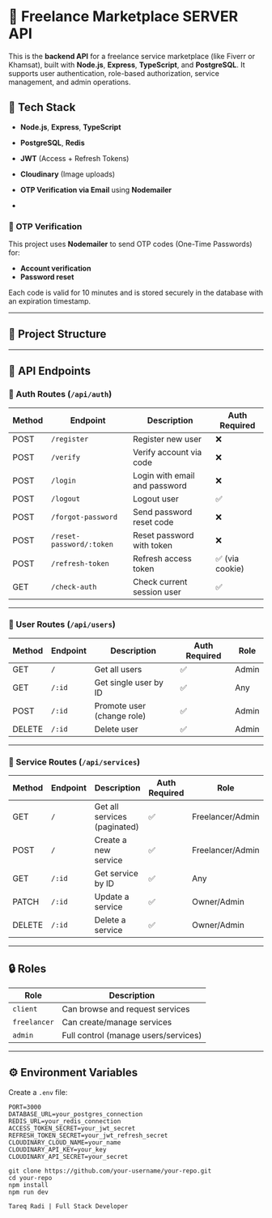 # 🧠 Freelance Marketplace SERVER API

This is the **backend API** for a freelance service marketplace (like Fiverr or Khamsat), built with **Node.js**, **Express**, **TypeScript**, and **PostgreSQL**. It supports user authentication, role-based authorization, service management, and admin operations.

## 🚀 Tech Stack

- **Node.js**, **Express**, **TypeScript**
- **PostgreSQL**, **Redis**
- **JWT** (Access + Refresh Tokens)
- **Cloudinary** (Image uploads)
- **OTP Verification via Email** using **Nodemailer**

- 
### 📧 OTP Verification

This project uses **Nodemailer** to send OTP codes (One-Time Passwords) for:
- **Account verification**
- **Password reset**

Each code is valid for 10 minutes and is stored securely in the database with an expiration timestamp.

---

## 📁 Project Structure

---

## 📘 API Endpoints

### 🔐 Auth Routes (`/api/auth`)

| Method | Endpoint                  | Description                          | Auth Required |
|--------|---------------------------|--------------------------------------|----------------|
| POST   | `/register`               | Register new user                    | ❌             |
| POST   | `/verify`                 | Verify account via code              | ❌             |
| POST   | `/login`                  | Login with email and password        | ❌             |
| POST   | `/logout`                 | Logout user                          | ✅             |
| POST   | `/forgot-password`        | Send password reset code             | ❌             |
| POST   | `/reset-password/:token`  | Reset password with token            | ❌             |
| POST   | `/refresh-token`          | Refresh access token                 | ✅ (via cookie)|
| GET    | `/check-auth`             | Check current session user           | ✅             |

---

### 👤 User Routes (`/api/users`)

| Method | Endpoint         | Description                      | Auth Required | Role      |
|--------|------------------|----------------------------------|----------------|-----------|
| GET    | `/`              | Get all users                    | ✅             | Admin     |
| GET    | `/:id`           | Get single user by ID            | ✅             | Any       |
| POST   | `/:id`           | Promote user (change role)       | ✅             | Admin     |
| DELETE | `/:id`           | Delete user                      | ✅             | Admin     |

---

### 🧰 Service Routes (`/api/services`)

| Method | Endpoint         | Description                            | Auth Required | Role              |
|--------|------------------|----------------------------------------|----------------|-------------------|
| GET    | `/`              | Get all services (paginated)           | ✅             | Freelancer/Admin  |
| POST   | `/`              | Create a new service                   | ✅             | Freelancer/Admin  |
| GET    | `/:id`           | Get service by ID                      | ✅             | Any               |
| PATCH  | `/:id`           | Update a service                       | ✅             | Owner/Admin       |
| DELETE | `/:id`           | Delete a service                       | ✅             | Owner/Admin       |

---

## 🔒 Roles

| Role       | Description                          |
|------------|--------------------------------------|
| `client`   | Can browse and request services       |
| `freelancer` | Can create/manage services           |
| `admin`    | Full control (manage users/services)  |

---

## ⚙️ Environment Variables

Create a `.env` file:

```env
PORT=3000
DATABASE_URL=your_postgres_connection
REDIS_URL=your_redis_connection
ACCESS_TOKEN_SECRET=your_jwt_secret
REFRESH_TOKEN_SECRET=your_jwt_refresh_secret
CLOUDINARY_CLOUD_NAME=your_name
CLOUDINARY_API_KEY=your_key
CLOUDINARY_API_SECRET=your_secret

git clone https://github.com/your-username/your-repo.git
cd your-repo
npm install
npm run dev

Tareq Radi | Full Stack Developer
